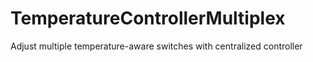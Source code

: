 # TemperatureControllerMultiplex
Adjust multiple temperature-aware switches with centralized controller